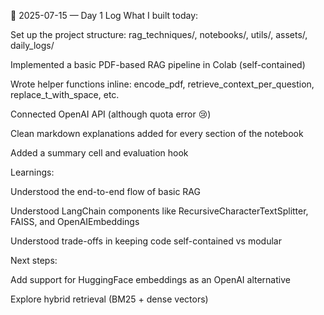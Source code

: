 📅 2025-07-15 — Day 1 Log
What I built today:

Set up the project structure: rag_techniques/, notebooks/, utils/, assets/, daily_logs/

Implemented a basic PDF-based RAG pipeline in Colab (self-contained)

Wrote helper functions inline: encode_pdf, retrieve_context_per_question, replace_t_with_space, etc.

Connected OpenAI API (although quota error 😢)

Clean markdown explanations added for every section of the notebook

Added a summary cell and evaluation hook

Learnings:

Understood the end-to-end flow of basic RAG

Understood LangChain components like RecursiveCharacterTextSplitter, FAISS, and OpenAIEmbeddings

Understood trade-offs in keeping code self-contained vs modular

Next steps:

Add support for HuggingFace embeddings as an OpenAI alternative

Explore hybrid retrieval (BM25 + dense vectors)